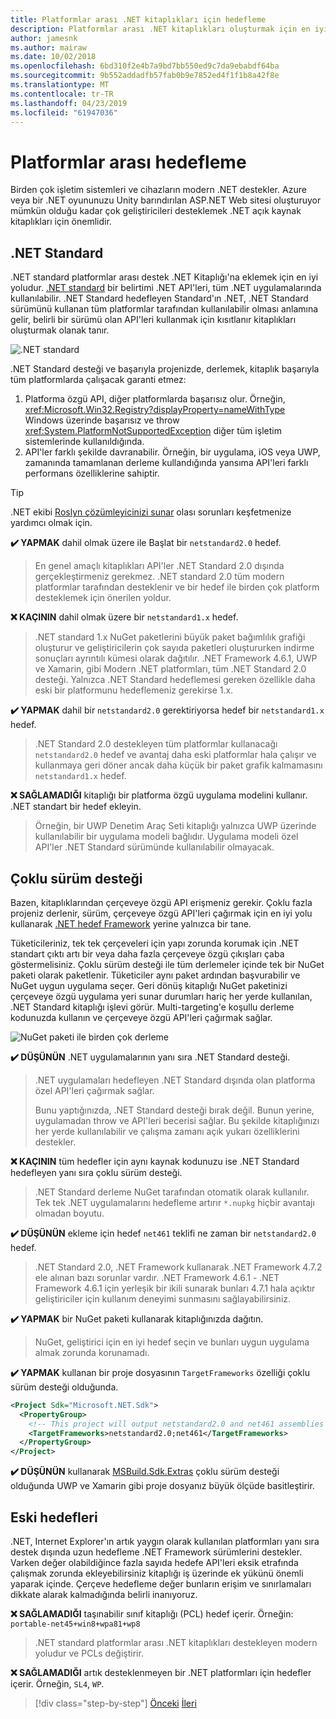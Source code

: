 ```yaml
---
title: Platformlar arası .NET kitaplıkları için hedefleme
description: Platformlar arası .NET kitaplıkları oluşturmak için en iyi yöntem önerileri.
author: jamesnk
ms.author: mairaw
ms.date: 10/02/2018
ms.openlocfilehash: 6bd310f2e4b7a9bd7bb550ed9c7da9ebabdf64ba
ms.sourcegitcommit: 9b552addadfb57fab0b9e7852ed4f1f1b8a42f8e
ms.translationtype: MT
ms.contentlocale: tr-TR
ms.lasthandoff: 04/23/2019
ms.locfileid: "61947036"
---
```

# <a name="cross-platform-targeting"></a>Platformlar arası hedefleme

Birden çok işletim sistemleri ve cihazların modern .NET destekler. Azure veya bir .NET oyununuzu Unity barındırılan ASP.NET Web sitesi oluşturuyor mümkün olduğu kadar çok geliştiricileri desteklemek .NET açık kaynak kitaplıkları için önemlidir.

## <a name="net-standard"></a>.NET Standard

.NET standard platformlar arası destek .NET Kitaplığı'na eklemek için en iyi yoludur. [.NET standard](../net-standard.md) bir belirtimi .NET API'leri, tüm .NET uygulamalarında kullanılabilir. .NET Standard hedefleyen Standard'ın .NET, .NET Standard sürümünü kullanan tüm platformlar tarafından kullanılabilir olması anlamına gelir, belirli bir sürümü olan API'leri kullanmak için kısıtlanır kitaplıkları oluşturmak olanak tanır.

![.NET standard](./media/cross-platform-targeting/platforms-netstandard.png ".NET Standard")

.NET Standard desteği ve başarıyla projenizde, derlemek, kitaplık başarıyla tüm platformlarda çalışacak garanti etmez:

1. Platforma özgü API, diğer platformlarda başarısız olur. Örneğin, <xref:Microsoft.Win32.Registry?displayProperty=nameWithType> Windows üzerinde başarısız ve throw <xref:System.PlatformNotSupportedException> diğer tüm işletim sistemlerinde kullanıldığında.
2. API'ler farklı şekilde davranabilir. Örneğin, bir uygulama, iOS veya UWP, zamanında tamamlanan derleme kullandığında yansıma API'leri farklı performans özelliklerine sahiptir.

> [!TIP]
> .NET ekibi [Roslyn çözümleyicinizi sunar](../analyzers/api-analyzer.md) olası sorunları keşfetmenize yardımcı olmak için.

**✔️ YAPMAK** dahil olmak üzere ile Başlat bir `netstandard2.0` hedef.

> En genel amaçlı kitaplıkları API'ler .NET Standard 2.0 dışında gerçekleştirmeniz gerekmez. .NET standard 2.0 tüm modern platformlar tarafından desteklenir ve bir hedef ile birden çok platform desteklemek için önerilen yoldur.

**❌ KAÇININ** dahil olmak üzere bir `netstandard1.x` hedef.

> .NET standard 1.x NuGet paketlerini büyük paket bağımlılık grafiği oluşturur ve geliştiricilerin çok sayıda paketleri oluştururken indirme sonuçları ayrıntılı kümesi olarak dağıtılır. .NET Framework 4.6.1, UWP ve Xamarin, gibi Modern .NET platformları, tüm .NET Standard 2.0 desteği. Yalnızca .NET Standard hedeflemesi gereken özellikle daha eski bir platformunu hedeflemeniz gerekirse 1.x.

**✔️ YAPMAK** dahil bir `netstandard2.0` gerektiriyorsa hedef bir `netstandard1.x` hedef.

> .NET Standard 2.0 destekleyen tüm platformlar kullanacağı `netstandard2.0` hedef ve avantaj daha eski platformlar hala çalışır ve kullanmaya geri döner ancak daha küçük bir paket grafik kalmamasını `netstandard1.x` hedef.

**❌ SAĞLAMADIĞI** kitaplığı bir platforma özgü uygulama modelini kullanır. .NET standart bir hedef ekleyin.

> Örneğin, bir UWP Denetim Araç Seti kitaplığı yalnızca UWP üzerinde kullanılabilir bir uygulama modeli bağlıdır. Uygulama modeli özel API'ler .NET Standard sürümünde kullanılabilir olmayacak.

## <a name="multi-targeting"></a>Çoklu sürüm desteği

Bazen, kitaplıklarından çerçeveye özgü API erişmeniz gerekir. Çoklu fazla projeniz derlenir, sürüm, çerçeveye özgü API'leri çağırmak için en iyi yolu kullanarak [.NET hedef Framework](../frameworks.md) yerine yalnızca bir tane.

Tüketicileriniz, tek tek çerçeveleri için yapı zorunda korumak için .NET standart çıktı artı bir veya daha fazla çerçeveye özgü çıkışları çaba göstermelisiniz. Çoklu sürüm desteği ile tüm derlemeler içinde tek bir NuGet paketi olarak paketlenir. Tüketiciler aynı paket ardından başvurabilir ve NuGet uygun uygulama seçer. Geri dönüş kitaplığı NuGet paketinizi çerçeveye özgü uygulama yeri sunar durumları hariç her yerde kullanılan, .NET Standard kitaplığı işlevi görür. Multi-targeting'e koşullu derleme kodunuzda kullanın ve çerçeveye özgü API'leri çağırmak sağlar.

![NuGet paketi ile birden çok derleme](./media/cross-platform-targeting/nuget-package-multiple-assemblies.png "birden çok derleme ile NuGet paketi")

**✔️ DÜŞÜNÜN** .NET uygulamalarının yanı sıra .NET Standard desteği.

> .NET uygulamaları hedefleyen .NET Standard dışında olan platforma özel API'leri çağırmak sağlar.
>
> Bunu yaptığınızda, .NET Standard desteği bırak değil. Bunun yerine, uygulamadan throw ve API'leri becerisi sağlar. Bu şekilde kitaplığınızı her yerde kullanılabilir ve çalışma zamanı açık yukarı özelliklerini destekler.

**❌ KAÇININ** tüm hedefler için aynı kaynak kodunuzu ise .NET Standard hedefleyen yanı sıra çoklu sürüm desteği.

> .NET Standard derleme NuGet tarafından otomatik olarak kullanılır. Tek tek .NET uygulamalarını hedefleme artırır `*.nupkg` hiçbir avantajı olmadan boyutu.

**✔️ DÜŞÜNÜN** ekleme için hedef `net461` teklifi ne zaman bir `netstandard2.0` hedef. 

> .NET Standard 2.0, .NET Framework kullanarak .NET Framework 4.7.2 ele alınan bazı sorunlar vardır. .NET Framework 4.6.1 - .NET Framework 4.6.1 için yerleşik bir ikili sunarak bunları 4.7.1 hala açıktır geliştiriciler için kullanım deneyimi sunmasını sağlayabilirsiniz.

**✔️ YAPMAK** bir NuGet paketi kullanarak kitaplığınızda dağıtın.

> NuGet, geliştirici için en iyi hedef seçin ve bunları uygun uygulama almak zorunda korunamadı.

**✔️ YAPMAK** kullanan bir proje dosyasının `TargetFrameworks` özelliği çoklu sürüm desteği olduğunda.

```xml
<Project Sdk="Microsoft.NET.Sdk">
  <PropertyGroup>
    <!-- This project will output netstandard2.0 and net461 assemblies -->
    <TargetFrameworks>netstandard2.0;net461</TargetFrameworks>
  </PropertyGroup>
</Project>
```

**✔️ DÜŞÜNÜN** kullanarak [MSBuild.Sdk.Extras](https://github.com/onovotny/MSBuildSdkExtras) çoklu sürüm desteği olduğunda UWP ve Xamarin gibi proje dosyanız büyük ölçüde basitleştirir.

## <a name="older-targets"></a>Eski hedefleri

.NET, Internet Explorer'ın artık yaygın olarak kullanılan platformları yanı sıra destek dışında uzun hedefleme .NET Framework sürümlerini destekler. Varken değer olabildiğince fazla sayıda hedefe API'leri eksik etrafında çalışmak zorunda ekleyebilirsiniz kitaplığı iş üzerinde ek yükünü önemli yaparak içinde. Çerçeve hedefleme değer bunların erişim ve sınırlamaları dikkate alarak kalmadığında belirli inanıyoruz.

**❌ SAĞLAMADIĞI** taşınabilir sınıf kitaplığı (PCL) hedef içerir. Örneğin: `portable-net45+win8+wpa81+wp8`

> .NET standard platformlar arası .NET kitaplıkları destekleyen modern yoludur ve PCLs değiştirir.

**❌ SAĞLAMADIĞI** artık desteklenmeyen bir .NET platformları için hedefler içerir. Örneğin, `SL4`, `WP`.

>[!div class="step-by-step"]
>[Önceki](get-started.md)
>[İleri](strong-naming.md)
